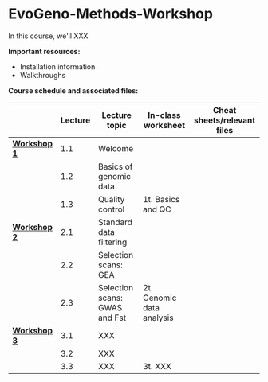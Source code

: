 # EvoGeno-Methods-Workshop

In this course, we'll XXX

**Important resources:**

* Installation information
* Walkthroughs

**Course schedule and associated files:**

| | Lecture | Lecture topic | In-class worksheet | Cheat sheets/relevant files |
| ----| -------- | ------------- | ------------ | ------ |
| [**Workshop 1**](https://github.com/eachambers/EvoGeno-Methods-Workshop/tree/main/Workshop1) | 1.1 | Welcome | 
| | 1.2 | Basics of genomic data | | |
| | 1.3 | Quality control | 1t. Basics and QC | |
| [**Workshop 2**](https://github.com/eachambers/EvoGeno-Methods-Workshop/tree/main/Workshop2) | 2.1 | Standard data filtering |
| | 2.2 | Selection scans: GEA | | |
| | 2.3 | Selection scans: GWAS and Fst | 2t. Genomic data analysis | |
| [**Workshop 3**](https://github.com/eachambers/EvoGeno-Methods-Workshop/tree/main/Workshop3) | 3.1 | XXX |
| | 3.2 | XXX | | |
| | 3.3 | XXX | 3t. XXX |
